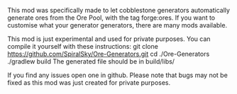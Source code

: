 This mod was specifically made to let cobblestone generators automatically generate ores from the Ore Pool,
with the tag forge:ores. If you want to customise what your generator generators, there are many mods available.

This mod is just experimental and used for private purposes. You can compile it yourself with these instructions:
git clone https://github.com/SpiralSky/Ore-Generators.git
cd ./Ore-Generators
./gradlew build
The generated file should be in build/libs/

If you find any issues open one in github. Please note that bugs may not be fixed as this mod was just created for private purposes.